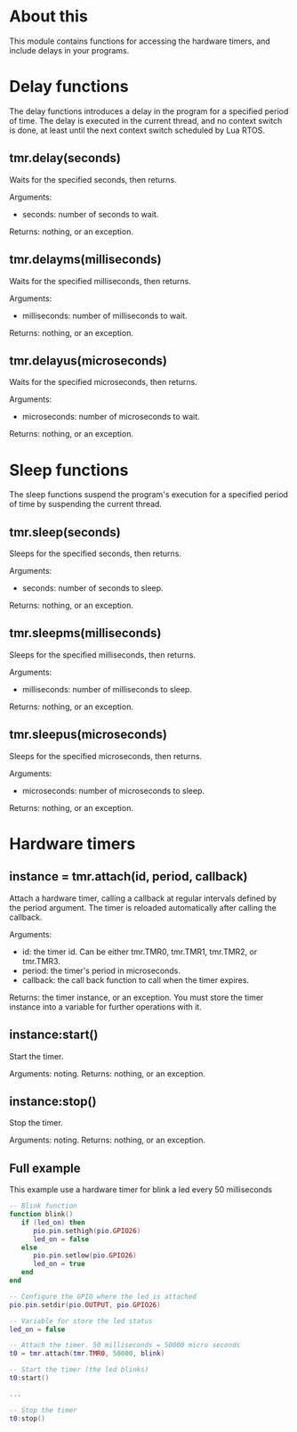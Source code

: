 # About this

This module contains functions for accessing the hardware timers, and include delays in your programs.

# Delay functions

The delay functions introduces a delay in the program for a specified  period of time. The delay is executed in the current thread, and no context switch is done, at least until the next context switch scheduled by Lua RTOS.

## tmr.delay(seconds)

Waits for the specified seconds, then returns.

Arguments:

* seconds: number of seconds to wait.

Returns: nothing, or an exception.

## tmr.delayms(milliseconds)

Waits for the specified milliseconds, then returns.

Arguments:

* milliseconds: number of milliseconds to wait.

Returns: nothing, or an exception.

## tmr.delayus(microseconds)

Waits for the specified microseconds, then returns.

Arguments:

* microseconds: number of microseconds to wait.

Returns: nothing, or an exception.

# Sleep functions

The sleep functions suspend the program's execution for a specified period of time by suspending the current thread.

## tmr.sleep(seconds)

Sleeps for the specified seconds, then returns.

Arguments:

* seconds: number of seconds to sleep.

Returns: nothing, or an exception.

## tmr.sleepms(milliseconds)

Sleeps for the specified milliseconds, then returns.

Arguments:

* milliseconds: number of milliseconds to sleep.

Returns: nothing, or an exception.

## tmr.sleepus(microseconds)

Sleeps for the specified microseconds, then returns.

Arguments:

* microseconds: number of microseconds to sleep.

Returns: nothing, or an exception.

# Hardware timers

## instance = tmr.attach(id, period, callback)

Attach a hardware timer, calling a callback at regular intervals defined by the period argument. The timer is reloaded automatically after calling the callback.

Arguments:

* id: the timer id. Can be either tmr.TMR0, tmr.TMR1, tmr.TMR2, or tmr.TMR3.
* period: the timer's period in microseconds.
* callback: the call back function to call when the timer expires.

Returns: the timer instance, or an exception. You must store the timer instance into a variable for further operations with it.

## instance:start()

Start the timer.

Arguments: noting.
Returns: nothing, or an exception.

## instance:stop()

Stop the timer.

Arguments: noting.
Returns: nothing, or an exception.

## Full example

This example use a hardware timer for blink a led every 50 milliseconds
```lua
-- Blink function
function blink()
   if (led_on) then
      pio.pin.sethigh(pio.GPIO26)
      led_on = false
   else
      pio.pin.setlow(pio.GPIO26)
      led_on = true
   end
end

-- Configure the GPIO where the led is attached
pio.pin.setdir(pio.OUTPUT, pio.GPIO26)

-- Variable for store the led status
led_on = false

-- Attach the timer. 50 milliseconds = 50000 micro seconds
t0 = tmr.attach(tmr.TMR0, 50000, blink)

-- Start the timer (the led blinks)
t0:start()

...

-- Stop the timer
t0:stop()
```